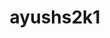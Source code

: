 ---
title: ayushs2k1
github: https://github.com/ayushs2k1
mode: dark
transition: 1s
score: 73.3
archetype:
- Descriptive
---